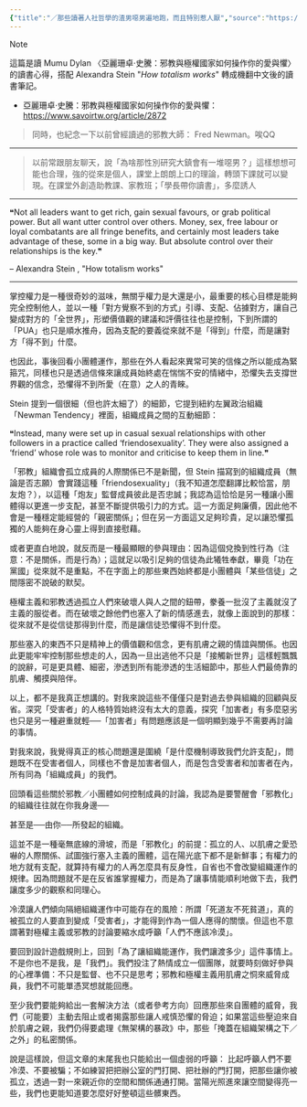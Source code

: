 ```yaml
---
{"title":"／那些讀著人社哲學的渣男噁男遍地跑，而且特別惹人厭","source":"https://aeon.co/essays/how-cult-leaders-brainwash-followers-for-total-control","author":["Alexandra Stein"],"published":null,"created":"2025-05-18T18:31:16.000+08:00","description":"How totalism worksThe brainwashing methods of isolation, engulfment and fear can lead anyone to a cult. I should know – I was in one","tags":["#clippings"],"dg-publish":true,"permalink":"/閱讀/／那些讀著人社哲學的渣男噁男遍地跑，而且特別惹人厭/","dgPassFrontmatter":true,"updated":"2025-05-20T20:04:10.000+08:00"}
---
```




> [!NOTE]
> 這篇是讀 Mumu Dylan 〈亞麗珊卓‧史騰：邪教與極權國家如何操作你的愛與懼〉的讀書心得，搭配 Alexandra Stein "*How totalism works*" 轉成機翻中文後的讀書筆記。
> - 亞麗珊卓‧史騰：邪教與極權國家如何操作你的愛與懼： https://www.savoirtw.org/article/2872
> 
> > 同時，也紀念一下以前曾經讀過的邪教大師： Fred Newman。唉QQ

---



> 以前常跟朋友聊天，說「為啥那性別研究大鎮會有一堆噁男？」這樣想想可能也合理，強的從來是個人，課堂上朗朗上口的理論，轉頭下課就可以變現。在課堂外創造助教課、家教班；「學長帶你讀書」，多麼誘人


---

❝Not all leaders want to get rich, gain sexual favours, or grab political power. But all want utter control over others. Money, sex, free labour or loyal combatants are all fringe benefits, and certainly most leaders take advantage of these, some in a big way. But absolute control over their relationships is the key.❞

– Alexandra Stein , "How totalism works"

----

掌控權力是一種很奇妙的滋味，無關乎權力是大還是小，最重要的核心目標是能夠完全控制他人，並以一種「對方覺察不到的方式」引導、支配、佔據對方，讓自己變成對方的「全世界」，形塑價值觀的建議和評價往往也是控制，下到所謂的「PUA」也只是順水推舟，因為支配的要義從來就不是「得到」什麼，而是讓對方「得不到」什麼。


也因此，事後回看小團體運作，那些在外人看起來異常可笑的信條之所以能成為緊箍咒，同樣也只是透過信條來讓成員始終處在惴惴不安的情緒中，恐懼失去支撐世界觀的信念，恐懼得不到所愛（在意）之人的青睞。


Stein 提到一個很細（但也許太細了）的細節，它提到紐約左翼政治組織「Newman Tendency」裡面，組織成員之間的互動細節：


❝Instead, many were set up in casual sexual relationships with other followers in a practice called ‘friendosexuality’. They were also assigned a ‘friend’ whose role was to monitor and criticise to keep them in line.❞



「邪教」組織會孤立成員的人際關係已不是新聞，但 Stein 描寫到的組織成員（無論是否志願）會實踐這種「friendosexuality」（我不知道怎麼翻譯比較恰當，朋友炮？），以這種「炮友」監督成員彼此是否忠誠；我認為這恰恰是另一種讓小團體得以更進一步支配，甚至不斷提供吸引力的方式。這一方面足夠廉價，因此他不會是一種穩定能經營的「親密關係」；但在另一方面這又足夠珍貴，足以讓恐懼孤獨的人能夠在身心靈上得到直接慰藉。



或者更直白地說，就反而是一種最顯眼的參與理由：因為這個兌換到性行為（注意：不是關係，而是行為）；這就足以吸引足夠的信徒為此犧牲奉獻，畢竟「功在黨國」從來就不是重點，不在字面上的那些東西始終都是小團體與「某些信徒」之間隱密不說破的默契。



極權主義和邪教透過孤立人們來破壞人與人之間的鈕帶，豢養一批沒了主義就沒了主義的服從者。而在破壞之餘他們也塞入了新的情感進去，就像上面說到的那樣：從來就不是從信徒那得到什麼，而是讓信徒恐懼得不到什麼。



那些塞入的東西不只是精神上的價值觀和信念，更有肌膚之親的情誼與關係。也因此更能牢牢控制那些想走的人，因為一旦出逃他不只是「接觸新世界」這樣輕飄飄的說辭，可是更具體、細密，滲透到所有能滲透的生活細節中，那些人們最倚靠的肌膚、觸摸與陪伴。



以上，都不是我真正想講的。對我來說這些不僅僅只是對過去參與組織的回顧與反省。深究「受害者」的人格特質始終沒有太大的意義，探究「加害者」有多麼惡劣也只是另一種避重就輕──「加害者」有問題應該是一個明顯到幾乎不需要再討論的事情。



對我來說，我覺得真正的核心問題還是圍繞「是什麼機制導致我們允許支配」，問題既不在受害者個人，同樣也不會是加害者個人，而是包含受害者和加害者在內，所有同為「組織成員」的我們。



回頭看這些關於邪教／小團體如何控制成員的討論，我認為是要警醒會「邪教化」的組織往往就在你我身邊──



甚至是──由你──所發起的組織。



這並不是一種毫無底線的滑坡，而是「邪教化」的前提：孤立的人、以肌膚之愛恐嚇的人際關係、試圖強行塞入主義的團體，這在陽光底下都不是新鮮事；有權力的地方就有支配，就算持有權力的人再怎麼具有反身性，自省也不會改變組織運作的規律。因為問題就不是在反省誰掌握權力，而是為了讓事情能順利地做下去，我們讓度多少的觀察和同理心。



冷漠讓人們傾向隔絕組織運作中可能存在的風險：所謂「死道友不死貧道」，真的被孤立的人要直到變成「受害者」，才能得到作為一個人應得的關懷。但這也不意謂著對極權主義或邪教的討論要縮水成呼籲「人們不應該冷漠」。



要回到設計遊戲規則上，回到「為了讓組織能運作，我們讓渡多少」這件事情上。不是你也不是我，是「我們」。我們投注了熱情成立一個團隊，就要時刻做好參與的心裡準備：不只是監督、也不只是思考；邪教和極權主義用肌膚之恫來威脅成員，我們不可能單憑冥想就能回應。



至少我們要能夠給出一套解決方法（或者參考方向）回應那些來自團體的威脅，我們（可能要）主動去阻止或者揭露那些讓人戒慎恐懼的脅迫；如果當這些壓迫來自於肌膚之親，我們仍得要處理《無架構的暴政》中，那些「掩蓋在組織架構之下／之外」的私密關係。



說是這樣說，但這文章的末尾我也只能給出一個虛弱的呼籲：
比起呼籲人們不要冷漠、不要被騙；不如練習把把辦公室的門打開、把社辦的門打開，把那些讓你被孤立，透過一對一來親近你的空間和關係通通打開。當陽光照進來讓空間變得亮一些，我們也更能知道要怎麼好好整頓這些髒東西。

